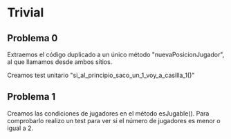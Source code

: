 # Trivial

## Problema 0
Extraemos el código duplicado a un único método "nuevaPosicionJugador",
al que llamamos desde ambos sitios.

Creamos test unitario "si_al_principio_saco_un_1_voy_a_casilla_1()"

## Problema 1
Creamos las condiciones de jugadores en el método esJugable(). Para comprobarlo realizo un test para ver si el número de jugadores es menor o igual a 2.